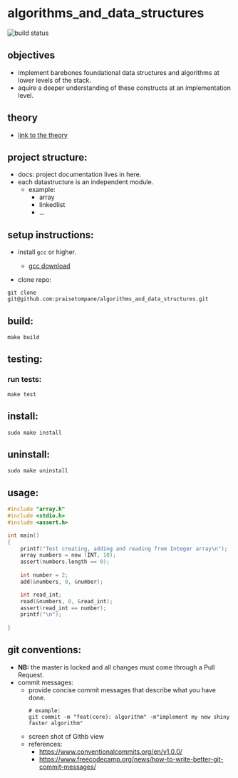 # algorithms_and_data_structures
![build status](https://github.com/praise-toy-applications/algorithms-and-data-structures/actions/workflows/algorithms_and_data_structures.yaml/badge.svg)


## objectives
- implement barebones foundational data structures and algorithms at lower levels of the stack.
- aquire a deeper understanding of these constructs at an implementation level.

## theory 
- [link to the theory](https://github.com/praisetompane/computer_and_information/tree/main/0_foundations/0_theory_of_computation/3_design_and_analysis_of_algorithms)

## project structure:
- docs: project documentation lives in here.
- each datastructure is an independent module.
    - example:
        - array
        - linkedlist
        - ...

## setup instructions:
- install `gcc` or higher.
    - [gcc download](https://gcc.gnu.org/install/index.html)

- clone repo: 
```shell
git clone git@github.com:praisetompane/algorithms_and_data_structures.git
```

## build:
```shell
make build
```

## testing:
### run tests:
```shell
make test
```
## install:
```
sudo make install
```

## uninstall:
```
sudo make uninstall
```

## usage:
```C
#include "array.h"
#include <stdio.h>
#include <assert.h>

int main()
{
    printf("Test creating, adding and reading from Integer array\n");
    array numbers = new (INT, 10);
    assert(numbers.length == 0);
    
    int number = 2;
    add(&numbers, 0, &number);

    int read_int;
    read(&numbers, 0, &read_int);
    assert(read_int == number);
    printf("\n");
    
}
```
## git conventions:
- **NB:** the master is locked and all changes must come through a Pull Request.
- commit messages:
    - provide concise commit messages that describe what you have done.
        ```shell
        # example:
        git commit -m "feat(core): algorithm" -m"implement my new shiny faster algorithm"
        ```
    - screen shot of Githb view
    - references: 
        - https://www.conventionalcommits.org/en/v1.0.0/
        - https://www.freecodecamp.org/news/how-to-write-better-git-commit-messages/